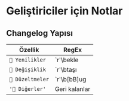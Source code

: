 # Geliştiriciler için Notlar

## Changelog Yapısı

| Özellik          | RegEx                                                                                                                                              |
| ---------------- | -------------------------------------------------------------------------------------------------------------------------------------------------- |
| `🚀 Yenilikler`  | `r'\bekle|\boluş|(\byeni )|\b[cC]reate|\barttır|\bartır'`                                                                                          |
| `🌌 Değişiklik`  | `r'\btaşı|\bdeğiş|\b[uU]pdate|\bgüncel|\byenile|\bdönül|\bgeç|\bkoyu|\byapılan|\b[rR]evert|\b[gG]eri|\balındı|\baktar|\byenile|(\bevril)|\bgetir'` |
| `🗽 Düzeltmeler` | `r'\b[bB]ug|\bdüzen|\bdüzelt|\bgider|\bkalk|\b[kK]aldır|\bayrıl|\b[dD]elete'`                                                                      |
| `'📡 Diğerler'`  | Geri kalanlar                                                                                                                                      |
